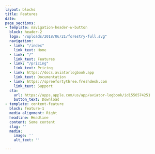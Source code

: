```yaml
---
layout: blocks
title: Features
date: 
page_sections:
- template: navigation-header-w-button
  block: header-2
  logo: "/uploads/2018/06/21/forestry-full.svg"
  navigation:
  - link: "/index"
    link_text: Home
  - link: "/"
    link_text: Features
  - link: "/pricing"
    link_text: Pricing
  - link: https://docs.aviatorlogbook.app
    link_text: Documentation
  - link: https://spreefortythree.freshdesk.com
    link_text: Support
  cta:
    url: https://apps.apple.com/us/app/aviator-logbook/id1550574251
    button_text: Download
- template: content-feature
  block: feature-1
  media_alignment: Right
  headline: Headline
  content: Some content
  slug: ''
  media:
    image: ''
    alt_text: ''

---
```

